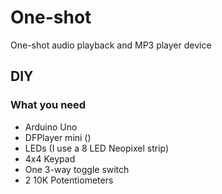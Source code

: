 # One-shot
One-shot audio playback and MP3 player device

## DIY

### What you need
- Arduino Uno
- DFPlayer mini ()
- LEDs (I use a 8 LED Neopixel strip)
- 4x4 Keypad
- One 3-way toggle switch
- 2 10K Potentiometers
